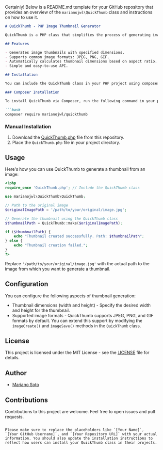 Certainly! Below is a README.md template for your GitHub repository that provides an overview of the `marianojwl\QuickThumb` class and instructions on how to use it.

```markdown
# QuickThumb - PHP Image Thumbnail Generator

QuickThumb is a PHP class that simplifies the process of generating image thumbnails from existing image files. It offers a convenient way to create resized versions of images while maintaining their aspect ratios.

## Features

- Generates image thumbnails with specified dimensions.
- Supports common image formats: JPEG, PNG, GIF.
- Automatically calculates thumbnail dimensions based on aspect ratio.
- Simple and easy-to-use API.

## Installation

You can include the QuickThumb class in your PHP project using composer or by manually including it in your project.

### Composer Installation

To install QuickThumb via Composer, run the following command in your project directory:

```bash
composer require marianojwl/quickthumb
```

### Manual Installation

1. Download the [QuickThumb.php](https://github.com/yourusername/yourrepository/blob/main/QuickThumb.php) file from this repository.
2. Place the `QuickThumb.php` file in your project directory.

## Usage

Here's how you can use QuickThumb to generate a thumbnail from an image:

```php
<?php
require_once 'QuickThumb.php'; // Include the QuickThumb class

use marianojwl\QuickThumb\QuickThumb;

// Path to the original image
$originalImagePath = '/path/to/your/original/image.jpg';

// Generate the thumbnail using the QuickThumb class
$thumbnailPath = QuickThumb::make($originalImagePath);

if ($thumbnailPath) {
    echo "Thumbnail created successfully. Path: $thumbnailPath";
} else {
    echo "Thumbnail creation failed.";
}
?>
```

Replace `'/path/to/your/original/image.jpg'` with the actual path to the image from which you want to generate a thumbnail.

## Configuration

You can configure the following aspects of thumbnail generation:

- Thumbnail dimensions (width and height) - Specify the desired width and height for the thumbnail.
- Supported image formats - QuickThumb supports JPEG, PNG, and GIF formats by default. You can extend this support by modifying the `imageCreate()` and `imageSave()` methods in the `QuickThumb` class.

## License

This project is licensed under the MIT License - see the [LICENSE](LICENSE) file for details.

## Author

- [Mariano Soto](https://github.com/marianojwl)

## Contributions

Contributions to this project are welcome. Feel free to open issues and pull requests.

```

Please make sure to replace the placeholders like `[Your Name]`, `[Your GitHub Username]`, and `[Your Repository URL]` with your actual information. You should also update the installation instructions to reflect how users can install your QuickThumb class in their projects.